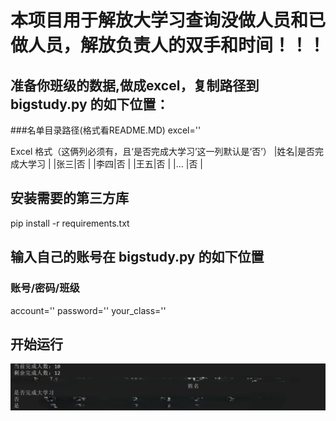# 本项目用于解放大学习查询没做人员和已做人员，解放负责人的双手和时间！！！

## 准备你班级的数据,做成excel，复制路径到 bigstudy.py 的如下位置：
###名单目录路径(格式看README.MD)
excel=''

Excel 格式（这俩列必须有，且‘是否完成大学习’这一列默认是‘否’）
|姓名|是否完成大学习 |
|张三|否            |
|李四|否            |
|王五|否            |
|... |否            |

## 安装需要的第三方库
pip install -r requirements.txt

## 输入自己的账号在 bigstudy.py 的如下位置
### 账号/密码/班级
account=''
password=''
your_class=''

## 开始运行
![alt text](效果图.png)
